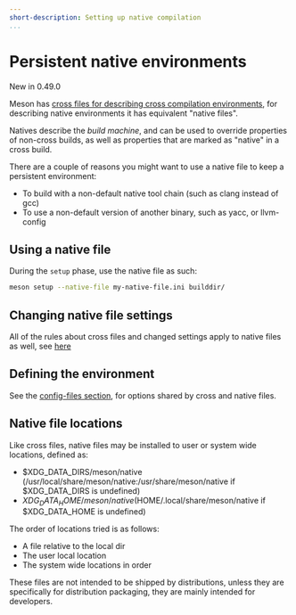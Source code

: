```yaml
---
short-description: Setting up native compilation
...
```


# Persistent native environments

New in 0.49.0

Meson has [cross files for describing cross compilation
environments](Cross-compilation.md), for describing native
environments it has equivalent "native files".

Natives describe the *build machine*, and can be used to override
properties of non-cross builds, as well as properties that are marked
as "native" in a cross build.

There are a couple of reasons you might want to use a native file to
keep a persistent environment:

* To build with a non-default native tool chain (such as clang instead of gcc)
* To use a non-default version of another binary, such as yacc, or llvm-config

## Using a native file

During the `setup` phase, use the native file as such:
```sh
meson setup --native-file my-native-file.ini builddir/
```

## Changing native file settings

All of the rules about cross files and changed settings apply to native files
as well, see [here](Cross-compilation.md#changing-cross-file-settings)

## Defining the environment

See the [config-files section](Machine-files.md), for options shared by cross
and native files.

## Native file locations

Like cross files, native files may be installed to user or system wide
locations, defined as:
  - $XDG_DATA_DIRS/meson/native
    (/usr/local/share/meson/native:/usr/share/meson/native if $XDG_DATA_DIRS is
    undefined)
  - $XDG_DATA_HOME/meson/native ($HOME/.local/share/meson/native if
    $XDG_DATA_HOME is undefined)

The order of locations tried is as follows:
 - A file relative to the local dir
 - The user local location
 - The system wide locations in order

These files are not intended to be shipped by distributions, unless
they are specifically for distribution packaging, they are mainly
intended for developers.

